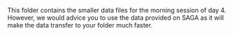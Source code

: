 This folder contains the smaller data files for the morning session of day 4. However, we would advice you to use the data provided on SAGA as it will make the data transfer to your folder much faster.
